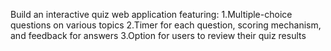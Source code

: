 Build an interactive quiz web application featuring:
1.Multiple-choice questions on various topics
2.Timer for each question, scoring mechanism, and feedback for answers
3.Option for users to review their quiz results
